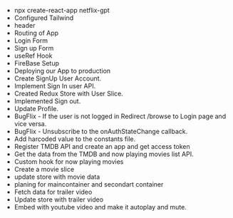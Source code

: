 <!-- Netflix GPT -->

- npx create-react-app netflix-gpt
- Configured Tailwind
- header
- Routing of App
- Login Form
- Sign up Form
- useRef Hook
- FireBase Setup
- Deploying our App to production
- Create SignUp User Account.
- Implement Sign In user API.
- Created Redux Store with User Slice.
- Implemented Sign out.
- Update Profile.
- BugFlix - If the user is not logged in Redirect /browse to Login page and vice versa.
- BugFlix - Unsubscribe to the onAuthStateChange callback.
- Add harcoded value to the constants file.
- Register TMDB API and create an app and get access token
- Get the data from the TMDB and now playing movies list API.
- Custom hook for now playing movies
- Create a movie slice
- update store with movie data
- planing for maincontainer and secondart container
- Fetch data for trailer video
- Update store with trailer video
- Embed with youtube video and make it autoplay and mute.
